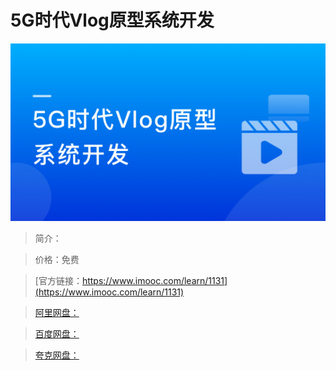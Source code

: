 # 5G时代Vlog原型系统开发

![img](../../assets/5fe4430a0001e4ae05400304.jpg)

> 简介：

> 价格：免费

> [官方链接：https://www.imooc.com/learn/1131](https://www.imooc.com/learn/1131)

> [阿里网盘：]()

> [百度网盘：]()

> [夸克网盘：]()
